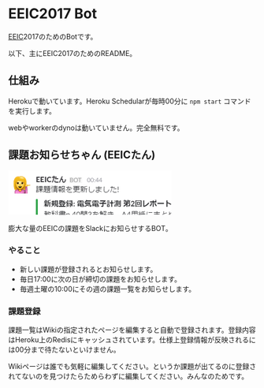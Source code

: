 # EEIC2017 Bot

[EEIC](http://www.ee.t.u-tokyo.ac.jp/)2017のためのBotです。

以下、主にEEIC2017のためのREADME。

## 仕組み

Herokuで動いています。Heroku Schedularが毎時00分に `npm start` コマンドを実行します。

webやworkerのdynoは動いていません。完全無料です。

## 課題お知らせちゃん (EEICたん)

![](images/eeic-tan.png)

膨大な量のEEICの課題をSlackにお知らせするBOT。

### やること

* 新しい課題が登録されるとお知らせします。
* 毎日17:00に次の日が締切の課題をお知らせします。
* 毎週土曜の10:00にその週の課題一覧をお知らせします。

### 課題登録

課題一覧はWikiの指定されたページを編集すると自動で登録されます。登録内容はHeroku上のRedisにキャッシュされています。仕様上登録情報が反映されるには00分まで待たないといけません。

Wikiページは誰でも気軽に編集してください。というか課題が出てるのに登録されてないのを見つけたらためらわずに編集してください。みんなのためです。
